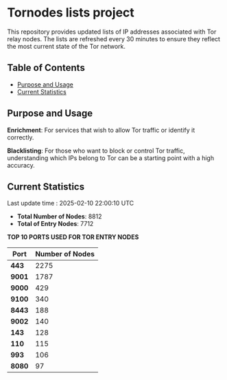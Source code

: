 # Tornodes lists project

This repository provides updated lists of IP addresses associated with Tor relay nodes. The lists are refreshed every 30 minutes to ensure they reflect the most current state of the Tor network.

## Table of Contents

- [Purpose and Usage](#purpose-and-usage)
- [Current Statistics](#current-statistics)


## Purpose and Usage

**Enrichment**: For services that wish to allow Tor traffic or identify it correctly.

**Blacklisting**: For those who want to block or control Tor traffic, understanding which IPs belong to Tor can be a starting point with a high accuracy.

## Current Statistics

Last update time : 2025-02-10 22:00:10 UTC

- **Total Number of Nodes**: 8812
- **Total of Entry Nodes**: 7712

**TOP 10 PORTS USED FOR TOR ENTRY NODES**

| **Port** | **Number of Nodes** |
|------|-----------------|
| **443**   | 2275  |
| **9001**   | 1787  |
| **9000**   | 429  |
| **9100**   | 340  |
| **8443**   | 188  |
| **9002**   | 140  |
| **143**   | 128  |
| **110**   | 115  |
| **993**   | 106  |
| **8080**   | 97  |

